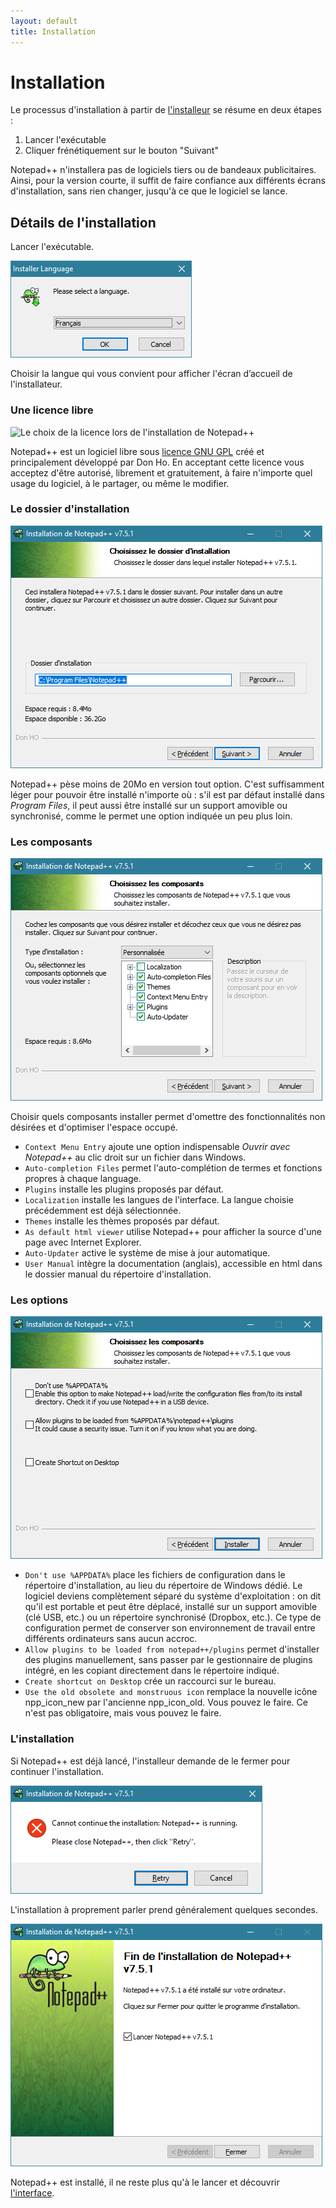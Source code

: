 ```yaml
---
layout: default
title: Installation
---
```

# Installation

Le processus d'installation à partir de [l'installeur](telechargement.md) se résume en deux étapes :

1. Lancer l'exécutable
1. Cliquer frénétiquement sur le bouton "Suivant"

Notepad++ n'installera pas de logiciels tiers ou de bandeaux publicitaires. Ainsi, pour la version courte, il suffit de faire confiance aux différents écrans d'installation, sans rien changer, jusqu'à ce que le logiciel se lance.

## Détails de l'installation

Lancer l'exécutable.

![Le choix du langage lors de l'installation de Notepad++](/images/npp_install_lang.png)

Choisir la langue qui vous convient pour afficher l'écran d’accueil de l'installateur.

### Une licence libre

![Le choix de la licence lors de l'installation de Notepad++](/images/npp_install_licence.png)

Notepad++ est un logiciel libre sous [licence GNU GPL](https://fr.wikipedia.org/wiki/Licence_publique_g%C3%A9n%C3%A9rale_GNU) créé et principalement développé par Don Ho. En acceptant cette licence vous acceptez d'être autorisé, librement et gratuitement, à faire n'importe quel usage du logiciel, à le partager, ou même le modifier.

### Le dossier d'installation

![Le choix du dossier d'installation lors de l'installation de Notepad++](/images/npp_install_dir.png)

Notepad++ pèse moins de 20Mo en version tout option. C'est suffisamment léger pour pouvoir être installé n'importe où : s'il est par défaut installé dans *Program Files*, il peut aussi être installé sur un support amovible ou synchronisé, comme le permet une option indiquée un peu plus loin.

### Les composants

![Le choix du dossier d'installation lors de l'installation de Notepad++](/images/npp_install_components.png)

Choisir quels composants installer permet d'omettre des fonctionnalités non désirées et d'optimiser l'espace occupé.

- `Context Menu Entry` ajoute une option indispensable *Ouvrir avec Notepad++* au clic droit sur un fichier dans Windows.
- `Auto-completion Files` permet l'auto-complétion de termes et fonctions propres à chaque language.
- `Plugins` installe les plugins proposés par défaut.
- `Localization` installe les langues de l'interface. La langue choisie précédemment est  déjà sélectionnée.
- `Themes` installe les thèmes proposés par défaut.
- `As default html viewer` utilise Notepad++ pour afficher la source d'une page avec Internet Explorer.
- `Auto-Updater` active le système de mise à jour automatique.
- `User Manual` intègre la documentation (anglais), accessible en html dans le dossier manual du répertoire d'installation.

### Les options

![Le choix des options lors de l'installation de Notepad++](/images/npp_install_options.png)

- `Don't use %APPDATA%` place les fichiers de configuration dans le répertoire d'installation, au lieu du répertoire de Windows dédié. Le logiciel deviens complètement séparé du système  d'exploitation : on dit qu'il est portable et peut être déplacé, installé sur un support amovible (clé USB, etc.) ou un répertoire synchronisé (Dropbox, etc.). Ce type de configuration permet de conserver son environnement de travail entre différents ordinateurs sans aucun accroc.
- `Allow plugins to be loaded from notepad++/plugins` permet d'installer des plugins manuellement, sans passer par le gestionnaire de plugins intégré, en les copiant directement dans le répertoire indiqué.
- `Create shortcut on Desktop` crée un raccourci sur le bureau.
- `Use the old obsolete and monstruous icon` remplace la nouvelle icône npp_icon_new par l'ancienne npp_icon_old. Vous pouvez le faire. Ce n'est pas obligatoire, mais vous pouvez le faire.

### L'installation

Si Notepad++ est déjà lancé, l'installeur demande de le fermer pour continuer l'installation.

![L'alerte pour fermer l'instance de Notepad++](/images/npp_install_close.png)

L'installation à proprement parler prend généralement quelques secondes.

![L'écran de fin de l'installation de Notepad++](/images/npp_install_end.png)

Notepad++ est installé, il ne reste plus qu'à le lancer et découvrir [l'interface](interface.md).
